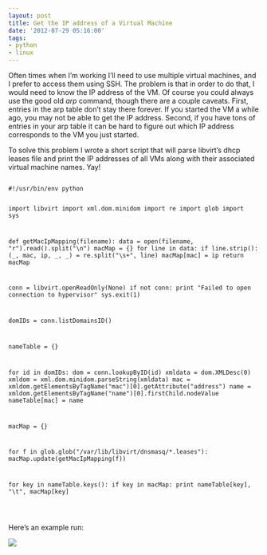 ```yaml
---
layout: post
title: Get the IP address of a Virtual Machine
date: '2012-07-29 05:16:00'
tags:
- python
- linux
---
```


<p>Often times when I&rsquo;m working I&rsquo;ll need to use multiple virtual machines, and I prefer to access them using SSH. The problem is that in order to do that, I would need to know the IP address of the VM. Of course you could always use the good old <i>arp</i> command, though there are a couple caveats. First, entries in the arp table don&rsquo;t stay there forever. If you started the VM a while ago, you may not be able to get the IP address. Second, if you have tons of entries in your arp table it can be hard to figure out which IP address corresponds to the VM you just started.

</p><p>To solve this problem I wrote a short script that will parse libvirt&rsquo;s dhcp leases file and print the IP addresses of all VMs along with their associated virtual machine names. Yay!

</p><pre>
<code>
#!/usr/bin/env python

import libvirt
import xml.dom.minidom
import re
import glob
import sys

def getMacIpMapping(filename):
    data = open(filename, "r").read().split("\n")
    macMap = {}
    for line in data:
        if line.strip():
            (_, mac, ip, _, _) = re.split("\s+", line)
            macMap[mac] = ip
    return macMap

conn = libvirt.openReadOnly(None)
if not conn:
    print "Failed to open connection to hypervisor"
    sys.exit(1)

domIDs = conn.listDomainsID()

nameTable = {}

for id in domIDs:
    dom = conn.lookupByID(id)
    xmldata = dom.XMLDesc(0)
    xmldom = xml.dom.minidom.parseString(xmldata)
    mac = xmldom.getElementsByTagName("mac")[0].getAttribute("address")
    name = xmldom.getElementsByTagName("name")[0].firstChild.nodeValue
    nameTable[mac] = name

macMap = {}

for f in glob.glob("/var/lib/libvirt/dnsmasq/*.leases"):
    macMap.update(getMacIpMapping(f))

for key in nameTable.keys():
    if key in macMap:
        print nameTable[key], "\t", macMap[key]

</code>
</pre>

<p>Here&rsquo;s an example run:

<img src="http://68.media.tumblr.com/tumblr_m7wowsOtlB1r3dq9z.png"/></p>